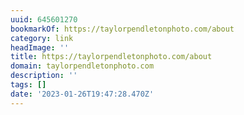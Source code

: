 ```yaml
---
uuid: 645601270
bookmarkOf: https://taylorpendletonphoto.com/about
category: link
headImage: ''
title: https://taylorpendletonphoto.com/about
domain: taylorpendletonphoto.com
description: ''
tags: []
date: '2023-01-26T19:47:28.470Z'
---
```



